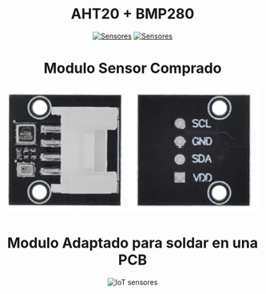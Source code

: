 <div align="center">
<h1> AHT20 + BMP280 </h1>

[![Sensores](https://img.shields.io/badge/AHT20-CB3032?style=for-the-badge&logo=SonarSource&logoColor=white&labelColor=000000&?logoWidth=40)](http://www.aosong.com/en/products-32.html)
[![Sensores](https://img.shields.io/badge/BMP280-4E9BCD?style=for-the-badge&logo=SonarSource&logoColor=white&labelColor=000000&?logoWidth=40)](https://www.utmel.com/productdetail/boschsensortec-bmp280-4688693?gclid=CjwKCAiAmuKbBhA2EiwAxQnt7zinWz7RzNHBZrs8b9tyJXJBa43jDxiSyZ26TFzby4KamyrSyOdZjxoCj8kQAvD_BwE)

</div>

<div align="center">

<h1>Modulo Sensor Comprado</h1>

![IoT sensores](.img/Sensor_Comprado.PNG)

</div>


<div align="center">

<h1>Modulo Adaptado para soldar en una PCB</h1>

![IoT sensores](.img/Sensor%20-%20Aht20%2BBmp280%20(%20Temperatura%20Humedad%20%2B%20Presi%C3%B3n%20).jpeg)

</div>